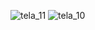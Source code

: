 ![tela_11](https://github.com/NotedSilva/AppSoma/assets/119432493/d28b5597-97de-4d0a-8afd-5f3386dd9d20)
![tela_10](https://github.com/NotedSilva/AppSoma/assets/119432493/b1874009-1a06-4500-ac40-b390b05ed6c0)
